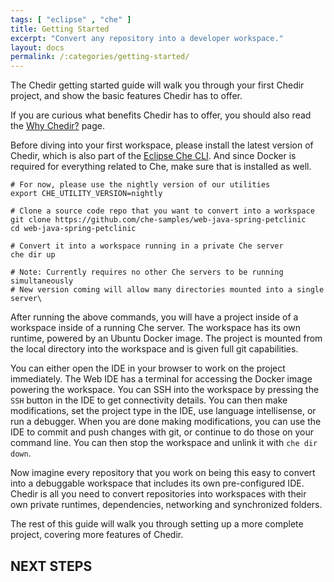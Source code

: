 ```yaml
---
tags: [ "eclipse" , "che" ]
title: Getting Started
excerpt: "Convert any repository into a developer workspace."
layout: docs
permalink: /:categories/getting-started/
---
```

The Chedir getting started guide will walk you through your first Chedir project, and show the basic  features Chedir has to offer.

If you are curious what benefits Chedir has to offer, you should also read the [Why Chedir?](https://eclipse-che.readme.io/docs/why-chedir) page.

Before diving into your first workspace, please install the latest version of Chedir, which is also part of the [Eclipse Che CLI](https://eclipse-che.readme.io/docs/che-getting-started#0-pre-reqs). And since Docker is required for everything related to Che, make sure that is installed as well.
```shell  
# For now, please use the nightly version of our utilities
export CHE_UTILITY_VERSION=nightly

# Clone a source code repo that you want to convert into a workspace
git clone https://github.com/che-samples/web-java-spring-petclinic
cd web-java-spring-petclinic

# Convert it into a workspace running in a private Che server
che dir up

# Note: Currently requires no other Che servers to be running simultaneously
# New version coming will allow many directories mounted into a single server\
```
After running the above commands, you will have a project inside of a workspace inside of a running Che server. The workspace has its own runtime, powered by an Ubuntu Docker image. The project is mounted from the local directory into the workspace and is given full git capabilities.

You can either open the IDE in your browser to work on the project immediately. The Web IDE has a terminal for accessing the Docker image powering the workspace. You can SSH into the workspace by pressing the `SSH` button in the IDE to get connectivity details. You can then make modifications, set the project type in the IDE, use language intellisense, or run a debugger. When you are done making modifications, you can use the IDE to commit and push changes with git, or continue to do those on your command line. You can then stop the workspace and unlink it with `che dir down`.

Now imagine every repository that you work on being this easy to convert into a debuggable workspace that includes its own pre-configured IDE. Chedir is all you need to convert repositories into workspaces with their own private runtimes, dependencies, networking and synchronized folders.

The rest of this guide will walk you through setting up a more complete project, covering more features of Chedir.

## NEXT STEPS
